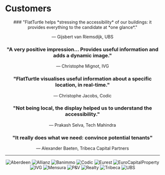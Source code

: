 Customers
=========

<center>
### "FlatTurtle helps *stressing the accessibility* of our buildings: it provides everything to the candidate at *one glance*."

&mdash; Gijsbert van Riemsdijk, UBS

### "A **very positive impression**... Provides useful information and adds a dynamic image."

&mdash; Christophe Mignot, IVG

### "FlatTurtle visualises **useful information** about a specific location, in real-time."

&mdash; Christophe Jacobs, Codic

### "Not being local, the display **helped us** to understand the accessibility."

&mdash; Prakash Selva, Tech Mahindra
 
### "It really does what we need: **convince potential tenants**"

&mdash; Alexander Baeten, Tribeca Capital Partners

***

![Aberdeen](https://img.flatturtle.com/flatturtle.com/customers/aberdeen.png) 
![Allianz](https://img.flatturtle.com/flatturtle.com/customers/allianz.png) 
![Banimmo](https://img.flatturtle.com/flatturtle.com/customers/banimmo.png) 
![Codic](https://img.flatturtle.com/flatturtle.com/customers/codic.png) 
![Eurest](https://img.flatturtle.com/flatturtle.com/customers/eurest.png) 
![EuroCapitalProperty](https://img.flatturtle.com/flatturtle.com/customers/eurocapitalproperty.png) 
![IVG](https://img.flatturtle.com/flatturtle.com/customers/ivg.png) 
![Mensura](https://img.flatturtle.com/flatturtle.com/customers/mensura.png) 
![P&V](https://img.flatturtle.com/flatturtle.com/customers/pv.png) 
![Realty](https://img.flatturtle.com/flatturtle.com/customers/realty.png) 
![Tribeca](https://img.flatturtle.com/flatturtle.com/customers/tribeca.png) 
![UBS](https://img.flatturtle.com/flatturtle.com/customers/ubs.png) 
</center>